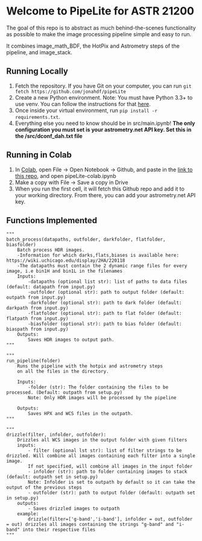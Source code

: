 <h1>Welcome to PipeLite for ASTR 21200</h1>

The goal of this repo is to abstract as much behind-the-scenes functionality as possible to make the image processing pipeline simple and easy to run.

It combines image_math_BDF, the HotPix and Astrometry steps of the pipeline, and image_stack.

<h2> Running Locally </h2>

1. Fetch the repository. If you have Git on your computer, you can run ```git fetch https://github.com/jonahdf/pipeLite ```
2. Create a new Python environment. Note: You must have Python 3.3+ to use venv. You can follow the instructions for that [here](md/Python-Virtual-Environments.md).
3. Once inside your virtual environment, run ```pip install -r requirements.txt```.
4. Everything else you need to know should be in src/main.ipynb!
**The only configuration you must set is your astrometry.net API key. Set this in the /src/dconf_dah.txt file**

<h2> Running in Colab</h2>

1. In [Colab](https://colab.research.google.com), open File -> Open Notebook -> Github, and paste in the [link to this repo](https://github.com/jonahdf/pipeLite), and open pipeLite-colab.ipynb
2. Make a copy with File -> Save a copy in Drive
3. When you run the first cell, it will fetch this Github repo and add it to your working directory. From there, you can add your astrometry.net API key.

<h2> Functions Implemented </h2>

```
"""
batch_process(datapaths, outfolder, darkfolder, flatfolder, biasfolder)
    Batch process HDR images.
    -Information for which darks,flats,biases is available here: https://wiki.uchicago.edu/display/2HA/220118
    -The datapaths must contain the 2 dynamic range files for every image, i.e bin1H and bin1L in the filenames
    Inputs:
        -datapaths (optional list str): list of paths to data files (default: datapath from input.py)
        -outfolder (optional str): path to output folder (default: outpath from input.py)
        -darkfolder (optional str): path to dark folder (default: darkpath from input.py)
        -flatfolder (optional str): path to flat folder (default: flatpath from input.py)
        -biasfolder (optional str): path to bias folder (default: biaspath from input.py)
    Outputs:
        Saves HDR images to output path.
""" 
```
```
"""
run_pipeline(folder)
    Runs the pipeline with the hotpix and astrometry steps
    on all the files in the directory.

    Inputs:
        -folder (str): The folder containing the files to be processed. (Default: outpath from setup.py)
        Note: Only HDR images will be processed by the pipeline

    Outputs:
        Saves HPX and WCS files in the outpath.
"""
```
```
"""
drizzle(filter, infolder, outfolder):
    Drizzles all WCS images in the output folder with given filters
    inputs: 
        - filter (optional lst str): list of filter strings to be drizzled. Will combine all images containing each filter into a single image.
        If not specified, will combine all images in the input folder
        - infolder (str): path to folder containing images to stack (default: outpath set in setup.py)
        Note: Infolder is set to outpath by default so it can take the output of the previous steps
        - outfolder (str): path to output folder (default: outpath set in setup.py)
    outputs:
        - Saves drizzled images to outpath
    example:
        drizzle(filter=['g-band','i-band'], infolder = out, outfolder = out) drizzles all images containing the strings "g-band" and "i-band" into their respective files
"""
```
